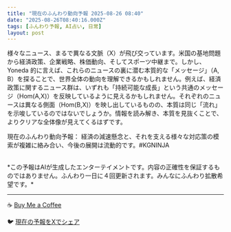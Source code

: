 ```yaml
---
title: "現在のふんわり動向予報 2025-08-26 08:40"
date: "2025-08-26T08:40:16.000Z"
tags: [ふんわり予報, AI占い, 日常]
layout: post
---
```


様々なニュース、まるで異なる文脈（X）が飛び交っています。米国の基地問題から経済政策、企業戦略、株価動向、そしてスポーツ中継まで。しかし、Yoneda 的に言えば、これらのニュースの裏に潜む本質的な「メッセージ」（A, B）を探ることで、世界全体の動向を理解できるかもしれません。例えば、経済政策に関するニュース群は、いずれも「持続可能な成長」という共通のメッセージ（Hom(A,X)）を反映しているように見えるかもしれません。それぞれのニュースは異なる側面（Hom(B,X)）を映し出しているものの、本質は同じ「流れ」を示唆しているのではないでしょうか。情報を読み解き、本質を見抜くことで、よりクリアな全体像が見えてくるはずです。

現在のふんわり動向予報：
経済の減速懸念と、それを支える様々な対応策の模索が複雑に絡み合い、今後の展開は流動的です。#KGNINJA

<br>
*この予報はAIが生成したエンターテイメントです。内容の正確性を保証するものではありません。ふんわり一日に４回更新されます。みんなにふんわり拡散希望です。*

---
☕️ [Buy Me a Coffee](https://www.buymeacoffee.com/kgninja)

🐦 [現在の予報をXでシェア](https://twitter.com/intent/tweet?text=%E7%8F%BE%E5%9C%A8%E3%81%AE%E3%81%B5%E3%82%93%E3%82%8F%E3%82%8A%E4%BA%88%E5%A0%B1%3A%20%E3%80%8C%E6%A7%98%E3%80%85%E3%81%AA%E3%83%8B%E3%83%A5%E3%83%BC%E3%82%B9%E3%80%81%E3%81%BE%E3%82%8B%E3%81%A7%E7%95%B0%E3%81%AA%E3%82%8B%E6%96%87%E8%84%88%EF%BC%88X%EF%BC%89%E3%81%8C%E9%A3%9B%E3%81%B3%E4%BA%A4%E3%81%A3%E3%81%A6%E3%81%84%E3%81%BE%E3%81%99%E3%80%82%E3%80%8D%23KGNINJA%20%E7%B6%9A%E3%81%8D%E3%81%AF%E3%83%96%E3%83%AD%E3%82%B0%E3%81%A7%EF%BC%81%F0%9F%91%87&url=https%3A%2F%2Fkg-ninja.github.io%2FFunwariyoso%2F)
